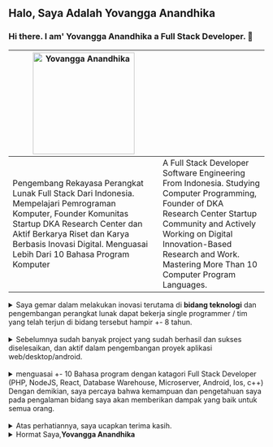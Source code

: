 ## Halo, Saya Adalah Yovangga Anandhika
### Hi there. I am' Yovangga Anandhika a Full Stack Developer. 👋


| <img width="200" height="200" src="https://i1.sndcdn.com/avatars-000491055558-wriqir-t500x500.jpg" alt="Yovangga Anandhika">                                                                                                                                 | |
|--------------------------------------------------------------------------------------------------------------------------------------------------------------------------------------------------------------------------------------------------------------| -------------------------------------------------------------------------------------------------------------------------------------------------------------------------------------------------------------------------------------------------------------|
| Pengembang Rekayasa Perangkat Lunak Full Stack Dari Indonesia. Mempelajari Pemrograman Komputer, Founder Komunitas Startup DKA Research Center dan Aktif Berkarya Riset dan Karya Berbasis Inovasi Digital. Menguasai Lebih Dari 10 Bahasa Program Komputer  |  A Full Stack Developer Software Engineering From Indonesia. Studying Computer Programming, Founder of DKA Research Center Startup Community and Actively Working on Digital Innovation-Based Research and Work. Mastering More Than 10 Computer Program Languages. |




<details>

<summary>
Saya gemar dalam melakukan inovasi terutama di <b>bidang teknologi</b> 
dan pengembangan perangkat lunak dapat bekerja single programmer / tim yang 
telah terjun di bidang tersebut hampir +- 8 tahun.
</summary>
<blockquote>
<sub>I like to innovate, especially in <b>the field of technology</b>
and software development can work single programmer / team
has been in this field for almost +- 8 years
</sub>
</blockquote>
</details>
<br/>
<details>
<summary>
Sebelumnya sudah banyak project yang sudah berhasil dan sukses diselesaikan, 
dan aktif dalam pengembangan proyek aplikasi web/desktop/android.
</summary>
<blockquote>
<sub>
Previously, many projects have been successful and successfully completed.
and active in web/desktop/android application project development
</sub>
</blockquote>
</details>
<br/>
<details>
<summary>
menguasai +- 10 Bahasa program dengan katagori Full Stack Developer (PHP, NodeJS, React, Database Warehouse, Microserver, Android, Ios, c++)
Dengan demikian, saya percaya bahwa kemampuan dan pengetahuan saya pada pengalaman bidang saya akan memberikan dampak yang baik untuk semua orang.
</summary>
<blockquote>
<sub>
Mastering +- 10 programming languages with the Full Stack Developer category (PHP, NodeJS, React, Database Warehouse, Microserver, Android, Ios, c++)
Thus, I believe that my ability and knowledge in my field experience will have a good impact on everyone.
</sub>
</blockquote>
</details>
<br/>
<details>
<summary>Atas perhatiannya, saya ucapkan terima kasih.</summary>
<blockquote><sub>Thank you for your attention.</sub></blockquote>
</details>
<details>
<summary>Hormat Saya,<b>Yovangga Anandhika</b></summary>
<blockquote><sub>Sincerely,<br/><b>Yovangga Anandika</b></sub></blockquote>
</details>